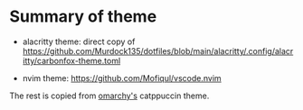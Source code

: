 # Summary of theme

- alacritty theme: direct copy of https://github.com/Murdock135/dotfiles/blob/main/alacritty/.config/alacritty/carbonfox-theme.toml

- nvim theme: https://github.com/Mofiqul/vscode.nvim

The rest is copied from [omarchy's](https://omarchy.org/) catppuccin theme.
